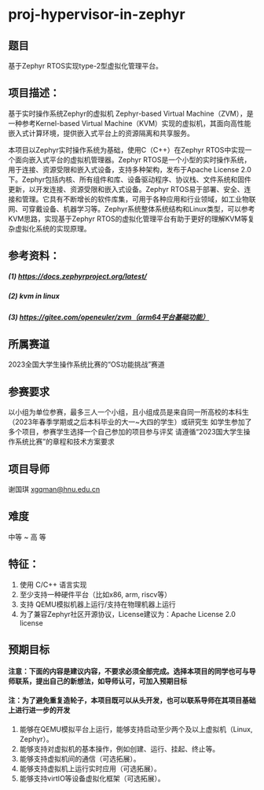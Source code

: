 # proj-hypervisor-in-zephyr
## 题目
基于Zephyr RTOS实现type-2型虚拟化管理平台。

## 项目描述：
基于实时操作系统Zephyr的虚拟机 Zephyr-based Virtual Machine（ZVM），是一种参考Kernel-based Virtual Machine（KVM）实现的虚拟机，其面向高性能嵌入式计算环境，提供嵌入式平台上的资源隔离和共享服务。

本项目以Zephyr实时操作系统为基础，使用C（C++）在Zephyr RTOS中实现一个面向嵌入式平台的虚拟机管理器。Zephyr RTOS是一个小型的实时操作系统，用于连接、资源受限和嵌入式设备，支持多种架构，发布于Apache License 2.0下。Zephyr包括内核、所有组件和库、设备驱动程序、协议栈、文件系统和固件更新，以开发连接、资源受限和嵌入式设备。Zephyr RTOS易于部署、安全、连接和管理。它具有不断增长的软件库集，可用于各种应用和行业领域，如工业物联网、可穿戴设备、机器学习等。Zephyr系统整体系统结构和Linux类型，可以参考KVM思路，实现基于Zephyr RTOS的虚拟化管理平台有助于更好的理解KVM等复杂虚拟化系统的实现原理。

## 参考资料：
##### (1) https://docs.zephyrproject.org/latest/ 
##### (2) kvm in linux
##### (3) https://gitee.com/openeuler/zvm（arm64平台基础功能）

## 所属赛道
2023全国大学生操作系统比赛的“OS功能挑战”赛道

## 参赛要求
以小组为单位参赛，最多三人一个小组，且小组成员是来自同一所高校的本科生（2023年春季学期或之后本科毕业的大一~大四的学生）或研究生
如学生参加了多个项目，参赛学生选择一个自己参加的项目参与评奖
请遵循“2023国大学生操作系统比赛”的章程和技术方案要求

## 项目导师
谢国琪 xgqman@hnu.edu.cn

## 难度
中等 ~ 高 等

## 特征：
1. 使用 C/C++ 语言实现
2. 至少支持一种硬件平台（比如x86, arm, riscv等）
3. 支持 QEMU模拟机器上运行/支持在物理机器上运行
4. 为了兼容Zephyr社区开源协议，License建议为：Apache License 2.0 license

## 预期目标
#### 注意：下面的内容是建议内容，不要求必须全部完成。选择本项目的同学也可与导师联系，提出自己的新想法，如导师认可，可加入预期目标
#### 注：为了避免重复造轮子，本项目既可以从头开发，也可以联系导师在其项目基础上进行进一步的开发

1. 能够在QEMU模拟平台上运行，能够支持启动至少两个及以上虚拟机（Linux, Zephyr）。
2. 能够支持对虚拟机的基本操作，例如创建、运行、挂起、终止等。
3. 能够支持虚拟机间的通信（可选拓展）。
4. 能够支持虚拟机上运行实时应用（可选拓展）。
5. 能够支持virtIO等设备虚拟化框架（可选拓展）。

